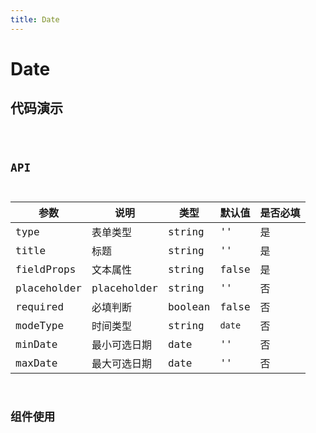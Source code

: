 ```yaml
---
title: Date
---
```


# Date

## 代码演示

<code src="./demo/index.tsx" />

## API

|参数|说明|类型|默认值|是否必填|
|--|--|--|--|--|
|type|表单类型|string|''|是|
|title|标题|string|''|是|
|fieldProps|文本属性|string|false|是|
|placeholder|placeholder|string|''|否|
|required|必填判断|boolean|false|否|
|modeType|时间类型|string|`date`|否|
|minDate|最小可选日期|date|''|否|
|maxDate|最大可选日期|date|''|否|

## 组件使用
